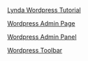 [Lynda Wordpress Tutorial](http://www.lynda.com/WordPress-training-tutorials/330-0.html)

[Wordpress Admin Page](https://www.lynda.com/WordPress-tutorials/Accessing-your-WordPress-site/372542/437302-4.html?org=miami.edu)

[Wordpress Admin Panel](https://www.lynda.com/WordPress-tutorials/Using-WordPress-admin-panel/372542/427488-4.html?org=miami.edu)

[Wordpress Toolbar](https://www.lynda.com/WordPress-tutorials/Using-WordPress-toolbar/372542/427489-4.html?org=miami.edu)
